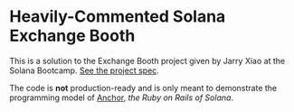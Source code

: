 # Heavily-Commented Solana Exchange Booth

This is a solution to the Exchange Booth project given by Jarry Xiao at the Solana Bootcamp. [See the project spec](https://github.com/jarry-xiao/solana-bootcamp-lectures/tree/master/project_specs).

The code is __not__ production-ready and is only meant to demonstrate the programming model of [Anchor](https://book.anchor-lang.com/chapter_1/what_is_anchor.html), *the Ruby on Rails of Solana*.
